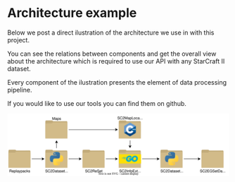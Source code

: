# Architecture example

Below we post a direct ilustration of the architecture we use in with this project.

You can see the relations between components and get the overall view about the architecture which is required to use our API with any StarCraft II dataset.

Every component of the ilustration presents the element of data processing pipeline.


If you would like to use our tools you can find them on github.

![Screenshot](images/SC2EGSet_Processing_Pipeline.svg)
